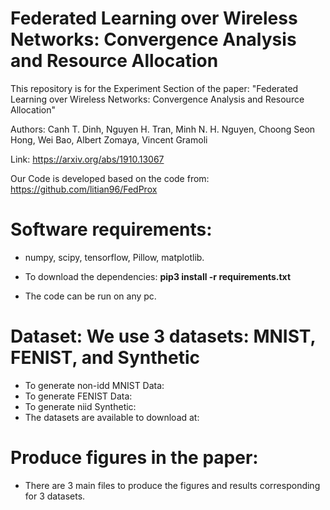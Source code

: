 # Federated Learning over Wireless Networks: Convergence Analysis and Resource Allocation

This repository is for the Experiment Section of the paper:
"Federated Learning over Wireless Networks: Convergence Analysis and Resource Allocation"

Authors:
Canh T. Dinh, Nguyen H. Tran, Minh N. H. Nguyen, Choong Seon Hong, Wei Bao, Albert Zomaya, Vincent Gramoli

Link:
https://arxiv.org/abs/1910.13067

Our Code is developed based on the code from: 
https://github.com/litian96/FedProx

# Software requirements:
- numpy, scipy, tensorflow, Pillow, matplotlib.

- To download the dependencies: **pip3 install -r requirements.txt**

- The code can be run on any pc.

# Dataset: We use 3 datasets: MNIST, FENIST, and Synthetic

- To generate non-idd MNIST Data: 
- To generate FENIST Data: 
- To generate niid Synthetic:
- The datasets are available to download at:

# Produce figures in the paper:
- There are 3 main files to produce the figures and results corresponding for 3 datasets.
